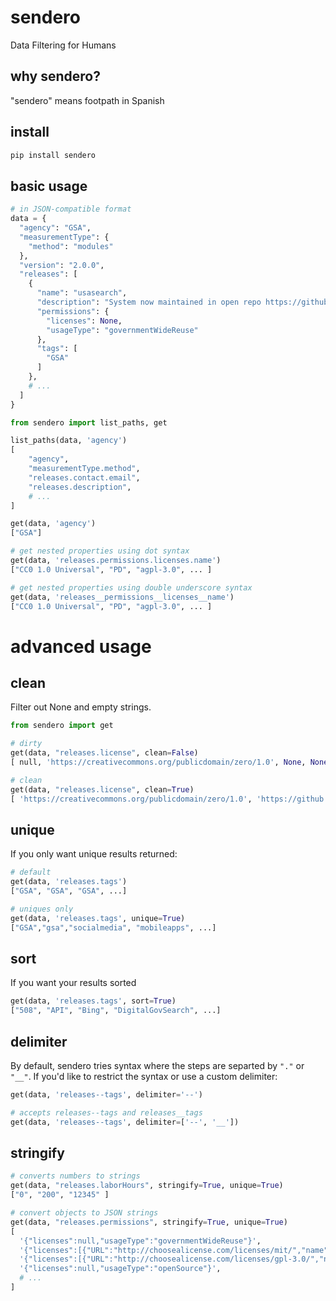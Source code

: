 # sendero
Data Filtering for Humans

## why sendero?
"sendero" means footpath in Spanish

## install
```bash
pip install sendero
```

## basic usage
```python
# in JSON-compatible format
data = {
  "agency": "GSA",
  "measurementType": {
    "method": "modules"
  },
  "version": "2.0.0",
  "releases": [
    {
      "name": "usasearch",
      "description": "System now maintained in open repo https://github.com/GSA/search-gov.",
      "permissions": {
        "licenses": None,
        "usageType": "governmentWideReuse"
      },
      "tags": [
        "GSA"
      ]
    },
    # ...
  ]
}
```

```python
from sendero import list_paths, get

list_paths(data, 'agency')
[
    "agency",
    "measurementType.method",
    "releases.contact.email",
    "releases.description",
    # ...
]

get(data, 'agency')
["GSA"]

# get nested properties using dot syntax
get(data, 'releases.permissions.licenses.name')
["CC0 1.0 Universal", "PD", "agpl-3.0", ... ]

# get nested properties using double underscore syntax
get(data, 'releases__permissions__licenses__name')
["CC0 1.0 Universal", "PD", "agpl-3.0", ... ]
```

# advanced usage
## clean
Filter out None and empty strings.
```python
from sendero import get

# dirty
get(data, "releases.license", clean=False)
[ null, 'https://creativecommons.org/publicdomain/zero/1.0', None, None, ... ]

# clean
get(data, "releases.license", clean=True)
[ 'https://creativecommons.org/publicdomain/zero/1.0', 'https://github.com/GSA/open.gsa.gov/blob/gh-pages/TERMS.md', ... ]
```

## unique
If you only want unique results returned:
```python
# default
get(data, 'releases.tags')
["GSA", "GSA", "GSA", ...]

# uniques only
get(data, 'releases.tags', unique=True)
["GSA","gsa","socialmedia", "mobileapps", ...]
```

## sort
If you want your results sorted
```python
get(data, 'releases.tags', sort=True)
["508", "API", "Bing", "DigitalGovSearch", ...]
```

## delimiter
By default, sendero tries syntax where the steps are separted by
`"."` or `"__"`.  If you'd like to restrict the syntax or use a custom delimiter:
```python
get(data, 'releases--tags', delimiter='--')

# accepts releases--tags and releases__tags
get(data, 'releases--tags', delimiter=['--', '__'])
```

## stringify
```python
# converts numbers to strings
get(data, "releases.laborHours", stringify=True, unique=True)
["0", "200", "12345" ]

# convert objects to JSON strings
get(data, "releases.permissions", stringify=True, unique=True)
[
  '{"licenses":null,"usageType":"governmentWideReuse"}',
  '{"licenses":[{"URL":"http://choosealicense.com/licenses/mit/","name":"mit"}],"usageType":"openSource"}',
  '{"licenses":[{"URL":"http://choosealicense.com/licenses/gpl-3.0/","name":"gpl-3.0"}],"usageType":"openSource"}',
  '{"licenses":null,"usageType":"openSource"}',
  # ...
]
```